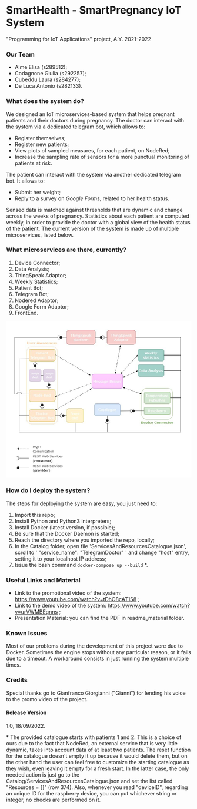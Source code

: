 # SmartHealth - SmartPregnancy IoT System
"Programming for IoT Applications" project, A.Y. 2021-2022

### Our Team
- Aime Elisa (s289512);
- Codagnone Giulia (s292257);
- Cubeddu Laura (s284277);
- De Luca Antonio (s282133).

### What does the system do?
We designed an IoT microservices-based system that helps pregnant patients and their doctors during pregnancy. 
The doctor can interact with the system via a dedicated telegram bot, which allows to:
- Register themselves;
- Register new patients;
- View plots of sampled measures, for each patient, on NodeRed;
- Increase the sampling rate of sensors for a more punctual monitoring of patients at risk.

The patient can interact with the system via another dedicated telegram bot. It allows to:
- Submit her weight;
- Reply to a survey on *Google Forms*, related to her health status.

Sensed data is matched against thresholds that are dynamic and change across the weeks of pregnancy.
Statistics about each patient are computed weekly, in order to provide the doctor with a global view of the health status of the patient.
The current version of the system is made up of multiple microservices, listed below.

### What microservices are there, currently?
1) Device Connector;
2) Data Analysis;
3) ThingSpeak Adaptor;
4) Weekly Statistics;
5) Patient Bot;
6) Telegram Bot;
7) Nodered Adaptor;
8) Google Form Adaptor;
9) FrontEnd.

![Proposal](/materiale_readme/proposal.jpg)

### How do I deploy the system?
The steps for deploying the system are easy, you just need to:
1) Import this repo;
2) Install Python and Python3 interpreters;
3) Install Docker (latest version, if possible);
4) Be sure that the Docker Daemon is started;
5) Reach the directory where you imported the repo, locally;
6) In the Catalog folder, open file 'ServicesAndResourcesCatalogue.json', scroll to ' "service_name": "TelegramDoctor" ' and change "host" entry, setting it to your localhost IP address;
7) Issue the bash command ``docker-compose up --build`` \*.

### Useful Links and Material
- Link to the promotional video of the system: https://www.youtube.com/watch?v=tDhO8cAT1S8 ;
- Link to the demo video of the system: https://www.youtube.com/watch?v=urVWMBEqnns ;
- Presentation Material: you can find the PDF in readme_material folder.

### Known Issues
Most of our problems during the development of this project were due to Docker. Sometimes the engine stops without any particular reason, or it fails due to a timeout. A workaround consists in just running the system multiple times. 

### Credits
Special thanks go to Gianfranco Giorgianni ("Gianni") for lending his voice to the promo video of the project.

#### Release Version
1.0, 18/09/2022.

\* The provided catalogue starts with patients 1 and 2. This is a choice of ours due to the fact that NodeRed, an external service that is very little dynamic, takes into account data of at least two patients. The reset function for the catalogue doesn't empty it up because it would delete them, but on the other hand the user can feel free to customize the starting catalogue as they wish, even leaving it empty for a fresh start.
In the latter case, the only needed action is just go to the Catalog/ServicesAndResourcesCatalogue.json and set the list called "Resources = []" (row 374).
Also, whenever you read "deviceID", regarding an unique ID for the raspberry device, you can put whichever string or integer, no checks are performed on it.
